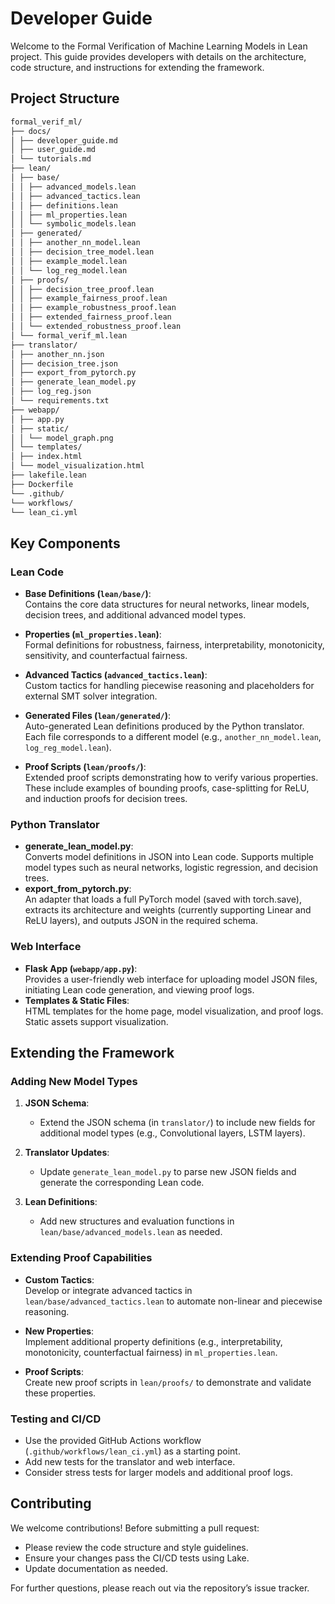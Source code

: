 # Developer Guide

Welcome to the Formal Verification of Machine Learning Models in Lean project. This guide provides developers with details on the architecture, code structure, and instructions for extending the framework.

## Project Structure

```bash
formal_verif_ml/
├── docs/
│ ├── developer_guide.md
│ ├── user_guide.md
│ └── tutorials.md
├── lean/
│ ├── base/
│ │ ├── advanced_models.lean
│ │ ├── advanced_tactics.lean
│ │ ├── definitions.lean
│ │ ├── ml_properties.lean
│ │ └── symbolic_models.lean
│ ├── generated/
│ │ ├── another_nn_model.lean
│ │ ├── decision_tree_model.lean
│ │ ├── example_model.lean
│ │ └── log_reg_model.lean
│ ├── proofs/
│ │ ├── decision_tree_proof.lean
│ │ ├── example_fairness_proof.lean
│ │ ├── example_robustness_proof.lean
│ │ ├── extended_fairness_proof.lean
│ │ └── extended_robustness_proof.lean
│ └── formal_verif_ml.lean
├── translator/
│ ├── another_nn.json
│ ├── decision_tree.json
│ ├── export_from_pytorch.py
│ ├── generate_lean_model.py
│ ├── log_reg.json
│ └── requirements.txt
├── webapp/
│ ├── app.py
│ ├── static/
│ │ └── model_graph.png
│ └── templates/
│ ├── index.html
│ └── model_visualization.html
├── lakefile.lean
├── Dockerfile
└── .github/
└── workflows/
└── lean_ci.yml
```

## Key Components

### Lean Code

- **Base Definitions (`lean/base/`)**:  
  Contains the core data structures for neural networks, linear models, decision trees, and additional advanced model types.
- **Properties (`ml_properties.lean`)**:  
  Formal definitions for robustness, fairness, interpretability, monotonicity, sensitivity, and counterfactual fairness.
- **Advanced Tactics (`advanced_tactics.lean`)**:  
  Custom tactics for handling piecewise reasoning and placeholders for external SMT solver integration.
- **Generated Files (`lean/generated/`)**:  
  Auto-generated Lean definitions produced by the Python translator. Each file corresponds to a different model (e.g., `another_nn_model.lean`, `log_reg_model.lean`).

- **Proof Scripts (`lean/proofs/`)**:  
  Extended proof scripts demonstrating how to verify various properties. These include examples of bounding proofs, case-splitting for ReLU, and induction proofs for decision trees.

### Python Translator

- **generate_lean_model.py**:  
  Converts model definitions in JSON into Lean code. Supports multiple model types such as neural networks, logistic regression, and decision trees.
- **export_from_pytorch.py**:  
  An adapter that loads a full PyTorch model (saved with torch.save), extracts its architecture and weights (currently supporting Linear and ReLU layers), and outputs JSON in the required schema.

### Web Interface

- **Flask App (`webapp/app.py`)**:  
  Provides a user-friendly web interface for uploading model JSON files, initiating Lean code generation, and viewing proof logs.
- **Templates & Static Files**:  
  HTML templates for the home page, model visualization, and proof logs. Static assets support visualization.

## Extending the Framework

### Adding New Model Types

1. **JSON Schema**:

   - Extend the JSON schema (in `translator/`) to include new fields for additional model types (e.g., Convolutional layers, LSTM layers).

2. **Translator Updates**:

   - Update `generate_lean_model.py` to parse new JSON fields and generate the corresponding Lean code.

3. **Lean Definitions**:
   - Add new structures and evaluation functions in `lean/base/advanced_models.lean` as needed.

### Extending Proof Capabilities

- **Custom Tactics**:  
  Develop or integrate advanced tactics in `lean/base/advanced_tactics.lean` to automate non-linear and piecewise reasoning.

- **New Properties**:  
  Implement additional property definitions (e.g., interpretability, monotonicity, counterfactual fairness) in `ml_properties.lean`.

- **Proof Scripts**:  
  Create new proof scripts in `lean/proofs/` to demonstrate and validate these properties.

### Testing and CI/CD

- Use the provided GitHub Actions workflow (`.github/workflows/lean_ci.yml`) as a starting point.
- Add new tests for the translator and web interface.
- Consider stress tests for larger models and additional proof logs.

## Contributing

We welcome contributions! Before submitting a pull request:

- Please review the code structure and style guidelines.
- Ensure your changes pass the CI/CD tests using Lake.
- Update documentation as needed.

For further questions, please reach out via the repository’s issue tracker.
